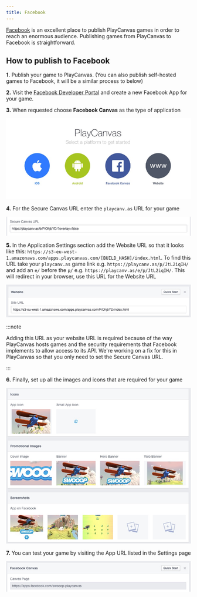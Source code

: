 ```yaml
---
title: Facebook
---
```


[Facebook][1] is an excellent place to publish PlayCanvas games in order to reach an enormous audience. Publishing games from PlayCanvas to Facebook is straightforward.

## How to publish to Facebook

**1.** Publish your game to PlayCanvas. (You can also publish self-hosted games to Facebook, it will be a similar process to below)

**2.** Visit the [Facebook Developer Portal][2] and create a new Facebook App for your game.

**3.** When requested choose **Facebook Canvas** as the type of application

![Facebook Canvas](/img/user-manual/editor/publishing/web/facebook/choose-platform.jpg)

**4.** For the Secure Canvas URL enter the `playcanv.as` URL for your game

![Secure Canvas](/img/user-manual/editor/publishing/web/facebook/secure-canvas-url.jpg)

**5.** In the Application Settings section add the Website URL so that it looks like this: `https://s3-eu-west-1.amazonaws.com/apps.playcanvas.com/[BUILD_HASH]/index.html`. To find this URL take your `playcanv.as` game link e.g. `https://playcanv.as/p/JtL2iqIH/` and add an `e/` before the `p/` e.g. `https://playcanv.as/e/p/JtL2iqIH/`. This will redirect in your browser, use this URL for the Website URL

![Website URL](/img/user-manual/editor/publishing/web/facebook/website-url.jpg)

:::note

Adding this URL as your website URL is required because of the way PlayCanvas hosts games and the security requirements that Facebook implements to allow access to its API. We're working on a fix for this in PlayCanvas so that you only need to set the Secure Canvas URL.

:::

**6.** Finally, set up all the images and icons that are required for your game

![Images](/img/user-manual/editor/publishing/web/facebook/icons.jpg)

**7.** You can test your game by visiting the App URL listed in the Settings page

![App URL](/img/user-manual/editor/publishing/web/facebook/app-url.jpg)

[1]: https://facebook.com
[2]: https://developers.facebook.com/
